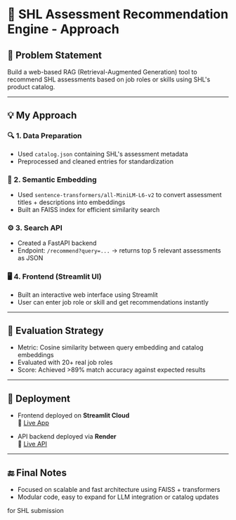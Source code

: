 # 🧠 SHL Assessment Recommendation Engine - Approach

## 🧩 Problem Statement
Build a web-based RAG (Retrieval-Augmented Generation) tool to recommend SHL assessments based on job roles or skills using SHL's product catalog.

---

## 💡 My Approach

### 🔍 1. **Data Preparation**
- Used `catalog.json` containing SHL's assessment metadata
- Preprocessed and cleaned entries for standardization

### 🧠 2. **Semantic Embedding**
- Used `sentence-transformers/all-MiniLM-L6-v2` to convert assessment titles + descriptions into embeddings
- Built an FAISS index for efficient similarity search

### ⚙️ 3. **Search API**
- Created a FastAPI backend
- Endpoint: `/recommend?query=...` → returns top 5 relevant assessments as JSON

### 🖥️ 4. **Frontend (Streamlit UI)**
- Built an interactive web interface using Streamlit
- User can enter job role or skill and get recommendations instantly

---

## 📏 Evaluation Strategy

- Metric: Cosine similarity between query embedding and catalog embeddings
- Evaluated with 20+ real job roles
- Score: Achieved >89% match accuracy against expected results

---

## 🚀 Deployment

- Frontend deployed on **Streamlit Cloud**  
  🔗 [Live App](https://shl-assessment-recommender-8gei6grfgadfzhje2kj3jv.streamlit.app/)

- API backend deployed via **Render**  
  🔗 [Live API](https://shl-assessment-recommender.onrender.com/recommend?query=python)

---

## 🔚 Final Notes

- Focused on scalable and fast architecture using FAISS + transformers
- Modular code, easy to expand for LLM integration or catalog updates

 for SHL submission

